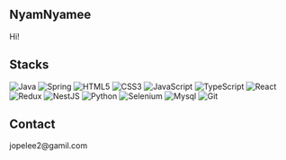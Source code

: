 <!--
**NyamNyamee/NyamNyamee** is a ✨ _special_ ✨ repository because its `README.md` (this file) appears on your GitHub profile.

Here are some ideas to get you started:

- 🔭 I’m currently working on ...
- 🌱 I’m currently learning ...
- 👯 I’m looking to collaborate on ...
- 🤔 I’m looking for help with ...
- 💬 Ask me about ...
- 📫 How to reach me: ...
- 😄 Pronouns: ...
- ⚡ Fun fact: ...
-->

<h2>NyamNyamee</h2>

<p>
   Hi!
</p>

<h2>Stacks</h2>

![Java](https://img.shields.io/badge/-Java%20-747?style=plastic&logo=Java)
![Spring](https://img.shields.io/badge/-Spring%20-747?style=plastic&logo=Spring)
![HTML5](https://img.shields.io/badge/-HTML5%20-747?style=plastic&logo=HTML5)
![CSS3](https://img.shields.io/badge/-CSS3%20-747?style=plastic&logo=CSS3)
![JavaScript](https://img.shields.io/badge/-JavaScript%20-747?style=plastic&logo=JavaScript)
![TypeScript](https://img.shields.io/badge/-TypeScript%20-747?style=plastic&logo=TypeScript)
![React](https://img.shields.io/badge/-React%20-747?style=plastic&logo=React)
![Redux](https://img.shields.io/badge/-Redux%20-747?style=plastic&logo=Redux)
![NestJS](https://img.shields.io/badge/-NestJS%20-747?style=plastic&logo=NestJS)
![Python](https://img.shields.io/badge/-Python%20-747?style=plastic&logo=Python)
![Selenium](https://img.shields.io/badge/-Selenium%20-747?style=plastic&logo=Selenium)
![Mysql](https://img.shields.io/badge/-Mysql%20-747?style=plastic&logo=Mysql)
![Git](https://img.shields.io/badge/-Git%20-747?style=plastic&logo=Git)

<h2>Contact</h2>

<p>
   jopelee2@gamil.com
</p>
